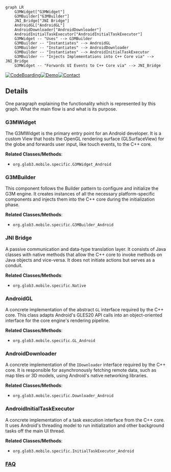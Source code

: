 ```mermaid
graph LR
    G3MWidget["G3MWidget"]
    G3MBuilder["G3MBuilder"]
    JNI_Bridge["JNI Bridge"]
    AndroidGL["AndroidGL"]
    AndroidDownloader["AndroidDownloader"]
    AndroidInitialTaskExecutor["AndroidInitialTaskExecutor"]
    G3MWidget -- "Uses" --> G3MBuilder
    G3MBuilder -- "Instantiates" --> AndroidGL
    G3MBuilder -- "Instantiates" --> AndroidDownloader
    G3MBuilder -- "Instantiates" --> AndroidInitialTaskExecutor
    G3MBuilder -- "Injects Implementations into C++ Core via" --> JNI_Bridge
    G3MWidget -- "Forwards UI Events to C++ Core via" --> JNI_Bridge
```

[![CodeBoarding](https://img.shields.io/badge/Generated%20by-CodeBoarding-9cf?style=flat-square)](https://github.com/CodeBoarding/CodeBoarding)[![Demo](https://img.shields.io/badge/Try%20our-Demo-blue?style=flat-square)](https://www.codeboarding.org/demo)[![Contact](https://img.shields.io/badge/Contact%20us%20-%20contact@codeboarding.org-lightgrey?style=flat-square)](mailto:contact@codeboarding.org)

## Details

One paragraph explaining the functionality which is represented by this graph. What the main flow is and what is its purpose.

### G3MWidget
The G3MWidget is the primary entry point for an Android developer. It is a custom View that hosts the OpenGL rendering surface (GLSurfaceView) for the globe and forwards user input, like touch events, to the C++ core.


**Related Classes/Methods**:

- `org.glob3.mobile.specific.G3MWidget_Android`


### G3MBuilder
This component follows the Builder pattern to configure and initialize the G3M engine. It creates instances of all the necessary platform-specific components and injects them into the C++ core during the initialization phase.


**Related Classes/Methods**:

- `org.glob3.mobile.specific.G3MBuilder_Android`


### JNI Bridge
A passive communication and data-type translation layer. It consists of Java classes with native methods that allow the C++ core to invoke methods on Java objects and vice-versa. It does not initiate actions but serves as a conduit.


**Related Classes/Methods**:

- `org.glob3.mobile.specific.Native`


### AndroidGL
A concrete implementation of the abstract `GL` interface required by the C++ core. This class adapts Android's GLES20 API calls into an object-oriented interface for the core engine's rendering pipeline.


**Related Classes/Methods**:

- `org.glob3.mobile.specific.GL_Android`


### AndroidDownloader
A concrete implementation of the `IDownloader` interface required by the C++ core. It is responsible for asynchronously fetching remote data, such as map tiles or 3D models, using Android's native networking libraries.


**Related Classes/Methods**:

- `org.glob3.mobile.specific.Downloader_Android`


### AndroidInitialTaskExecutor
A concrete implementation of a task execution interface from the C++ core. It uses Android's threading model to run initialization and other background tasks off the main UI thread.


**Related Classes/Methods**:

- `org.glob3.mobile.specific.InitialTaskExecutor_Android`




### [FAQ](https://github.com/CodeBoarding/GeneratedOnBoardings/tree/main?tab=readme-ov-file#faq)
